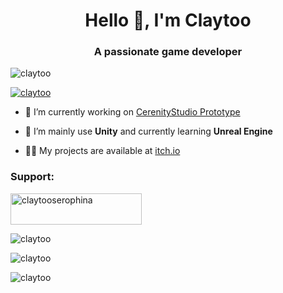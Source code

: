 <h1 align="center">Hello 👋, I'm Claytoo</h1>
<h3 align="center">A passionate game developer</h3>

<p align="left"> <img src="https://komarev.com/ghpvc/?username=claytoo&label=Profile%20views&color=0e75b6&style=flat" alt="claytoo" /> </p>

<p align="left"> <a href="https://github.com/ryo-ma/github-profile-trophy"><img src="https://github-profile-trophy.vercel.app/?username=claytoo" alt="claytoo" /></a> </p>

- 🔭 I’m currently working on [CerenityStudio Prototype](https://github.com/CerenityStudio)

- 🌱 I’m mainly use **Unity** and currently learning **Unreal Engine**

- 👨‍💻 My projects are available at [itch.io](https://imclaytoo.itch.io/)

<h3 align="left">Support:</h3>
<p><a href="https://ko-fi.com/claytooserophina"> <img align="center" src="https://cdn.ko-fi.com/cdn/kofi3.png?v=3" height="50" width="210" alt="claytooserophina" /></a></p>

<p><img align="center" src="https://github-readme-stats.vercel.app/api/top-langs?username=claytoo&show_icons=true&locale=en&layout=compact" alt="claytoo" /></p>

<p><img align="center" src="https://github-readme-stats.vercel.app/api?username=claytoo&show_icons=true&locale=en" alt="claytoo" /></p>

<p><img align="center" src="https://github-readme-streak-stats.herokuapp.com/?user=claytoo&" alt="claytoo" /></p>
